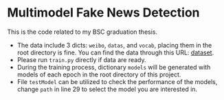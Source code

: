 # Multimodel Fake News Detection
This is the code related to my BSC graduation thesis.
* The data include 3 dicts: `weibo`, `datas`, and `vocab`, placing them in the root directory is fine. You can find the data through this URL: [dataset](<https://drive.google.com/file/d/11QVL-j-OmUoAXJcKBBB8J-234tgMb0Hi/view?usp=drive_link>).
* Please run `train.py` directly if data are ready.
* During the training process, dictionary `models` will be generated with models of each epoch in the root directory of this project.
* File `testModel` can be utilized to check the performance of the models, change `path` in line 29 to select the model you are interested in.

